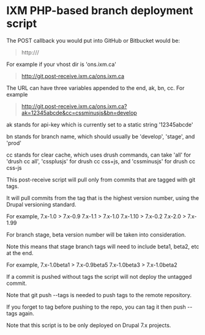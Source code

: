 # IXM PHP-based branch deployment script

The POST callback you would put into GitHub or Bitbucket would be:
> http://<server>/<vhost dir name>

For example if your vhost dir is 'ons.ixm.ca'
> http://git.post-receive.ixm.ca/ons.ixm.ca

The URL can have three variables appended to the end, ak, bn, cc. For example
> http://git.post-receive.ixm.ca/ons.ixm.ca?ak=12345abcde&cc=cssminusjs&bn=develop

ak stands for api-key which is currently set to a static string '12345abcde'

bn stands for branch name, which should usually be 'develop', 'stage', and 'prod'

cc stands for clear cache, which uses drush commands, can take 'all' for 'drush cc all', 'cssplusjs' for drush cc css+js, and 'cssminusjs' for drush cc css-js

This post-receive script will pull only from commits that are tagged with git tags.

It will pull commits from the tag that is the highest version number, using the Drupal versioning standard.

For example,
7.x-1.0 > 7.x-0.9
7.x-1.1 > 7.x-1.0
7.x-1.10 > 7.x-0.2
7.x-2.0 > 7.x-1.99

For branch stage, beta version number will be taken into consideration.

Note this means that stage branch tags will need to include beta1, beta2, etc at the end.

For example,
7.x-1.0beta1 > 7.x-0.9beta5
7.x-1.0beta3 > 7.x-1.0beta2

If a commit is pushed without tags the script will not deploy the untagged commit.

Note that git push --tags is needed to push tags to the remote repository.

If you forget to tag before pushing to the repo, you can tag it then push --tags again.

Note that this script is to be only deployed on Drupal 7.x projects.
